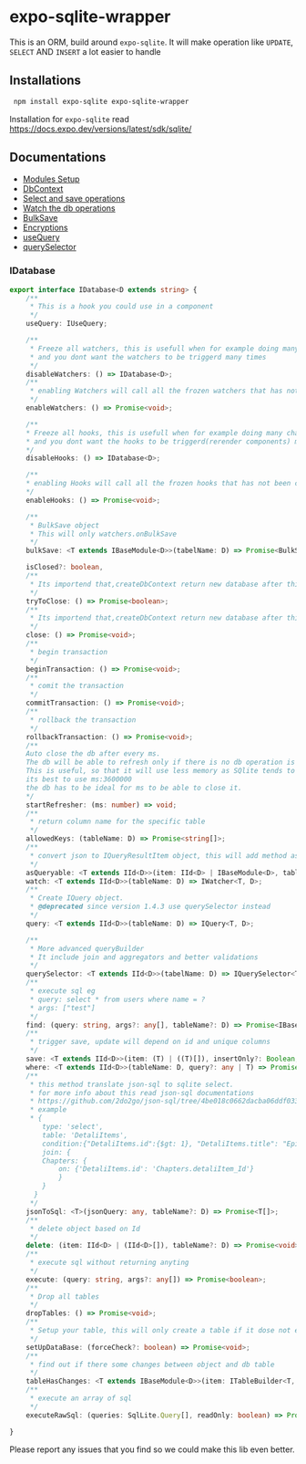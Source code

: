 # expo-sqlite-wrapper
 This is an ORM, build around `expo-sqlite`. It will make operation like `UPDATE`, `SELECT` AND `INSERT` a lot easier to handle
 
 ## Installations
```sh
 npm install expo-sqlite expo-sqlite-wrapper
```
Installation for `expo-sqlite` read https://docs.expo.dev/versions/latest/sdk/sqlite/

## Documentations
* [Modules Setup](https://github.com/AlenToma/expo-sqlite-wrapper/blob/main/documentations/SetupModules.md)
* [DbContext](https://github.com/AlenToma/expo-sqlite-wrapper/blob/main/documentations/dbContexts.md)
* [Select and save operations](https://github.com/AlenToma/expo-sqlite-wrapper/blob/main/documentations/Select_and_Save.md)
* [Watch the db operations](https://github.com/AlenToma/expo-sqlite-wrapper/blob/main/documentations/Watcher.md)
* [BulkSave](https://github.com/AlenToma/expo-sqlite-wrapper/blob/main/documentations/BulkSave.md)
* [Encryptions](https://github.com/AlenToma/expo-sqlite-wrapper/blob/main/documentations/Encryptions.md)
* [useQuery](https://github.com/AlenToma/expo-sqlite-wrapper/blob/main/documentations/useQuery.md)
* [querySelector](https://github.com/AlenToma/expo-sqlite-wrapper/blob/main/documentations/querySelector.md)


### IDatabase
```ts
export interface IDatabase<D extends string> {
    /**
     * This is a hook you could use in a component
     */
    useQuery: IUseQuery;

    /**
     * Freeze all watchers, this is usefull when for example doing many changes to the db
     * and you dont want the watchers to be triggerd many times
     */
    disableWatchers: () => IDatabase<D>;
    /**
     * enabling Watchers will call all the frozen watchers that has not been called when it was frozen
     */
    enableWatchers: () => Promise<void>;

    /**
    * Freeze all hooks, this is usefull when for example doing many changes to the db
    * and you dont want the hooks to be triggerd(rerender components) many times
    */
    disableHooks: () => IDatabase<D>;

    /**
    * enabling Hooks will call all the frozen hooks that has not been called when it was frozen
    */
    enableHooks: () => Promise<void>;

    /**
     * BulkSave object
     * This will only watchers.onBulkSave
     */
    bulkSave: <T extends IBaseModule<D>>(tabelName: D) => Promise<BulkSave<T, D>>;

    isClosed?: boolean,
    /**
     * Its importend that,createDbContext return new database after this is triggered
     */
    tryToClose: () => Promise<boolean>;
    /**
     * Its importend that,createDbContext return new database after this is triggered
     */
    close: () => Promise<void>;
    /**
     * begin transaction
     */
    beginTransaction: () => Promise<void>;
    /**
     * comit the transaction
     */
    commitTransaction: () => Promise<void>;
    /**
     * rollback the transaction
     */
    rollbackTransaction: () => Promise<void>;
    /**
    Auto close the db after every ms.
    The db will be able to refresh only if there is no db operation is ongoing.
    This is useful, so that it will use less memory as SQlite tends to store transaction in memories which causes the increase in memory over time.
    its best to use ms:3600000
    the db has to be ideal for ms to be able to close it.
    */
    startRefresher: (ms: number) => void;
    /**
     * return column name for the specific table
     */
    allowedKeys: (tableName: D) => Promise<string[]>;
    /**
     * convert json to IQueryResultItem object, this will add method as savechanges, update and delete methods to an object
     */
    asQueryable: <T extends IId<D>>(item: IId<D> | IBaseModule<D>, tableName?: D) => Promise<IQueryResultItem<T, D>>
    watch: <T extends IId<D>>(tableName: D) => IWatcher<T, D>;
    /**
     * Create IQuery object.
     * @deprecated since version 1.4.3 use querySelector instead
     */
    query: <T extends IId<D>>(tableName: D) => IQuery<T, D>;

    /**
     * More advanced queryBuilder
     * It include join and aggregators and better validations
     */
    querySelector: <T extends IId<D>>(tabelName: D) => IQuerySelector<T, D>;
    /**
     * execute sql eg
     * query: select * from users where name = ?
     * args: ["test"]
     */
    find: (query: string, args?: any[], tableName?: D) => Promise<IBaseModule<D>[]>
    /**
     * trigger save, update will depend on id and unique columns
     */
    save: <T extends IId<D>>(item: (T) | ((T)[]), insertOnly?: Boolean, tableName?: D, saveAndForget?: boolean) => Promise<T[]>;
    where: <T extends IId<D>>(tableName: D, query?: any | T) => Promise<T[]>;
    /**
     * this method translate json-sql to sqlite select.
     * for more info about this read json-sql documentations 
     * https://github.com/2do2go/json-sql/tree/4be018c0662dacba06ddf033d18e71ebf93ee7c3/docs
     * example 
     * {
        type: 'select',
        table: 'DetaliItems',
        condition:{"DetaliItems.id":{$gt: 1}, "DetaliItems.title": "Epic Of Caterpillar"},  
        join: {
        Chapters: {
            on: {'DetaliItems.id': 'Chapters.detaliItem_Id'} 
            }
        }
      }
     */
    jsonToSql: <T>(jsonQuery: any, tableName?: D) => Promise<T[]>;
    /**
     * delete object based on Id
     */
    delete: (item: IId<D> | (IId<D>[]), tableName?: D) => Promise<void>;
    /**
     * execute sql without returning anyting
     */
    execute: (query: string, args?: any[]) => Promise<boolean>;
    /**
     * Drop all tables
     */
    dropTables: () => Promise<void>;
    /**
     * Setup your table, this will only create a table if it dose not exist 
     */
    setUpDataBase: (forceCheck?: boolean) => Promise<void>;
    /**
     * find out if there some changes between object and db table
     */
    tableHasChanges: <T extends IBaseModule<D>>(item: ITableBuilder<T, D>) => Promise<boolean>;
    /**
     * execute an array of sql
     */
    executeRawSql: (queries: SqlLite.Query[], readOnly: boolean) => Promise<void>;

}

```

Please report any issues that you find so we could make this lib even better.

